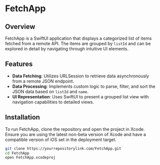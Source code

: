 # FetchApp

## Overview
FetchApp is a SwiftUI application that displays a categorized list of items fetched from a remote API. The items are grouped by `listId` and can be explored in detail by navigating through intuitive UI elements.

## Features
- **Data Fetching**: Utilizes URLSession to retrieve data asynchronously from a remote JSON endpoint.
- **Data Processing**: Implements custom logic to parse, filter, and sort the JSON data based on `listId` and `name`.
- **UI Representation**: Uses SwiftUI to present a grouped list view with navigation capabilities to detailed views.

## Installation
To run FetchApp, clone the repository and open the project in Xcode. Ensure you are using the latest non-beta version of Xcode and have a compatible version of iOS set in the deployment target.

```bash
git clone https://yourrepositorylink.com/FetchApp.git
cd FetchApp
open FetchApp.xcodeproj
